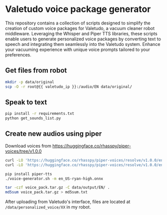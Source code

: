# Valetudo voice package generator

This repository contains a collection of scripts designed to simplify the creation of custom voice
packages for Valetudo, a vacuum cleaner robot middleware. Leveraging the Whisper and Piper TTS
libraries, these scripts enable users to generate personalized voice packages by converting text to
speech and integrating them seamlessly into the Valetudo system. Enhance your vacuuming experience
with unique voice prompts tailored to your preferences.

## Get files from robot

```bash
mkdir -p data/original
scp -O -r root@{{ valetudo_ip }}:/audio/EN data/original/
```

## Speak to text

```bash
pip install -r requirements.txt
python get_sounds_list.py
```

## Create new audios using piper

Download voices from https://huggingface.co/rhasspy/piper-voices/tree/v1.0.0

```bash
curl -LO 'https://huggingface.co/rhasspy/piper-voices/resolve/v1.0.0/en/en_US/ryan/high/en_US-ryan-high.onnx?download=true'
curl -LO 'https://huggingface.co/rhasspy/piper-voices/resolve/v1.0.0/en/en_US/ryan/high/en_US-ryan-high.onnx.json?download=true'

pip install piper-tts
./voice-generator.sh -m en_US-ryan-high.onnx

tar -czf voice_pack.tar.gz -C data/output/EN/ .
md5sum voice_pack.tar.gz > md5sum.txt
```

After uploading from Valetudo's interface, files are located at `/data/personalized_voice/XX` in my
robot.
